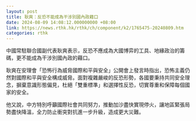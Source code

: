 ```yaml
---
layout: post
title: 耿爽：反恐不能成為干涉別國內政藉口
date: 2024-08-09 14:08:12.000000000 +08:00
link: https://news.rthk.hk/rthk/ch/component/k2/1765475-20240809.htm
categories: rthk
---
```


中國常駐聯合國副代表耿爽表示，反恐不應成為大國博弈的工具、地緣政治的籌碼，更不能成為干涉別國內政的藉口。

耿爽在安理會「恐怖行為威脅國際和平與安全」公開會上發言時指出，恐怖主義仍然對國際和平與安全構成威脅。面對複雜嚴峻的反恐形勢，各國要秉持共同安全理念，摒棄意識形態偏見，杜絕「雙重標準」和選擇性反恐，切實尊重和保障每個國家的安全。

他又說，中方特別呼籲國際社會共同努力，推動加沙盡快實現停火，讓地區緊張局勢盡快降溫，全力防止衝突對抗進一步升級，造成更大災難。
